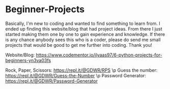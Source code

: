 # Beginner-Projects

Basically, I'm new to coding and wanted to find something to learn from. I ended up finding this website/blog that had project ideas. From there I just started making them one by one to gain experience and knowledge. If there is any chance anybody sees this who is a coder, please do send me small projects that would be good to get me further into coding. Thank you! 

Website/Blog: https://www.codementor.io/ilyaas97/6-python-projects-for-beginners-yn3va03fs

Rock, Paper, Scissors: https://repl.it/@GDWR/RPS \p
Guess the number: https://repl.it/@GDWR/Guess-the-Number \p
Password Generator: https://repl.it/@GDWR/Password-Generator
